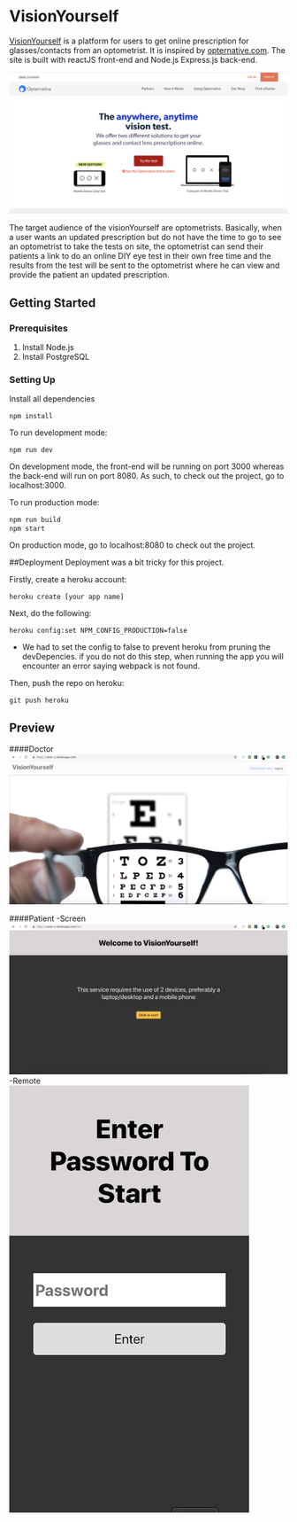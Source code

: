 # VisionYourself

[VisionYourself](https://vision-y.herokuapp.com/) is a platform for users to get online prescription for glasses/contacts from an optometrist. It is inspired by [opternative.com](https://www.opternative.com/). The site is built with reactJS front-end and Node.js Express.js back-end.

![opternative website](./readMeMedia/opternative.png)

The target audience of the visionYourself are optometrists. Basically, when a user wants an updated prescription but do not have the time to go to see an optometrist to take the tests on site, the optometrist can send their patients a link to do an online DIY eye test in their own free time and the results from the test will be sent to the optometrist where he can view and provide the patient an updated prescription.

## Getting Started

### Prerequisites

1. Install Node.js
2. Install PostgreSQL

### Setting Up

Install all dependencies

```
npm install
```

To run development mode:

```
npm run dev
```

On development mode, the front-end will be running on port 3000 whereas the back-end will run on port 8080. As such, to check out the project, go to localhost:3000.

To run production mode:

```
npm run build
npm start
```

On production mode, go to localhost:8080 to check out the project.

##Deployment
Deployment was a bit tricky for this project.

Firstly, create a heroku account:

```
heroku create [your app name]
```

Next, do the following:

```
heroku config:set NPM_CONFIG_PRODUCTION=false
```

- We had to set the config to false to prevent heroku from pruning the devDepencies. if you do not do this step, when running the app you will encounter an error saying webpack is not found.

Then, push the repo on heroku:

```
git push heroku
```

## Preview

####Doctor
![homepage view](./readMeMedia/homepage.png)

####Patient
-Screen
<br />
![patient screen view](./readMeMedia/screen.png)
-Remote
<br />
![patient screen view](./readMeMedia/test.png)

